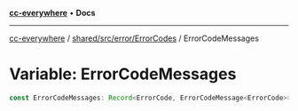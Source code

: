 [**cc-everywhere**](../../../../../index.md) • **Docs**

***

[cc-everywhere](../../../../../index.md) / [shared/src/error/ErrorCodes](../index.md) / ErrorCodeMessages

# Variable: ErrorCodeMessages

```ts
const ErrorCodeMessages: Record<ErrorCode, ErrorCodeMessage<ErrorCode>>;
```
